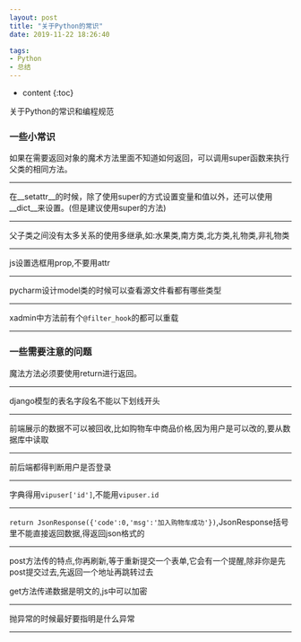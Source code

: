 ```yaml
---
layout: post
title: "关于Python的常识"
date: 2019-11-22 18:26:40

tags:
- Python
- 总结
---
```

* content
{:toc}

关于Python的常识和编程规范













### 一些小常识
如果在需要返回对象的魔术方法里面不知道如何返回，可以调用super函数来执行父类的相同方法。

---
在__setattr__的时候，除了使用super的方式设置变量和值以外，还可以使用__dict__来设置。(但是建议使用super的方法)

---
父子类之间没有太多关系的使用多继承,如:水果类,南方类,北方类,礼物类,非礼物类

---
js设置选框用prop,不要用attr

---
pycharm设计model类的时候可以查看源文件看都有哪些类型  

---
xadmin中方法前有个`@filter_hook`的都可以重载

---



### 一些需要注意的问题
魔法方法必须要使用return进行返回。

---
django模型的表名字段名不能以下划线开头

---
前端展示的数据不可以被回收,比如购物车中商品价格,因为用户是可以改的,要从数据库中读取

---
前后端都得判断用户是否登录

---
字典得用`vipuser['id']`,不能用`vipuser.id`

---
`return JsonResponse({'code':0,'msg':'加入购物车成功'})`,JsonResponse括号里不能直接返回数据,得返回json格式的

---
post方法传的特点,你再刷新,等于重新提交一个表单,它会有一个提醒,除非你是先post提交过去,先返回一个地址再跳转过去

get方法传递数据是明文的,js中可以加密

---
抛异常的时候最好要指明是什么异常

---


















